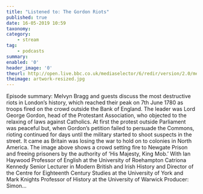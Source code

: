 ```yaml
---
title: "Listened to: The Gordon Riots"
published: true
date: 16-05-2019 10:59
taxonomy:
category:
	- stream
tag:
	- podcasts
summary:
enabled: '0'
header_image: '0'
theurl: http://open.live.bbc.co.uk/mediaselector/6/redir/version/2.0/mediaset/audio-nondrm-download/proto/http/vpid/p0782rcf.mp3
theimage: artwork-resized.jpg
--- 
```

Episode summary: Melvyn Bragg and guests discuss the most destructive riots in London’s history, which reached their peak on 7th June 1780 as troops fired on the crowd outside the Bank of England. The leader was Lord George Gordon, head of the Protestant Association, who objected to the relaxing of laws against Catholics. At first the protest outside Parliament was peaceful but, when Gordon’s petition failed to persuade the Commons, rioting continued for days until the military started to shoot suspects in the street. It came as Britain was losing the war to hold on to colonies in North America. The image above shows a crowd setting fire to Newgate Prison and freeing prisoners by the authority of ‘His Majesty, King Mob.’ With Ian Haywood Professor of English at the University of Roehampton Catriona Kennedy Senior Lecturer in Modern British and Irish History and Director of the Centre for Eighteenth Century Studies at the University of York and Mark Knights Professor of History at the University of Warwick Producer: Simon…
